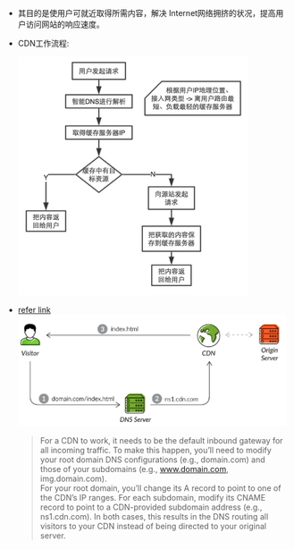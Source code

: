 - 其目的是使用户可就近取得所需内容，解决 Internet网络拥挤的状况，提高用户访问网站的响应速度。
- CDN工作流程:

    <img src='../img/cdn_workflow.png'>

- [refer link](https://www.incapsula.com/cdn-guide/what-is-cdn-how-it-works.html)
    <img src='../img/cdn.png'>
    > For a CDN to work, it needs to be the default inbound gateway for all incoming traffic. To make this happen, you’ll need to modify your root domain DNS configurations (e.g., domain.com) and those of your subdomains (e.g., www.domain.com, img.domain.com).  
    For your root domain, you’ll change its A record to point to one of the CDN’s IP ranges. For each subdomain, modify its CNAME record to point to a CDN-provided subdomain address (e.g., ns1.cdn.com). In both cases, this results in the DNS routing all visitors to your CDN instead of being directed to your original server.